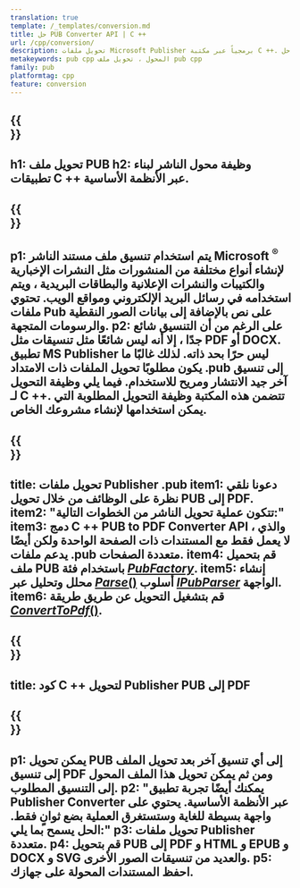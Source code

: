 ```yaml
---
translation: true
template: /_templates/conversion.md
title: حل PUB Converter API | C ++
url: /cpp/conversion/
description: تحويل ملفات Microsoft Publisher برمجياً عبر مكتبة C ++. حل API بسيط لبناء مشروع PUB Converter C ++ الخاص بك.
metakeywords: pub cpp المحول ، تحويل ملف pub cpp
family: pub
platformtag: cpp
feature: conversion
---
```


{{<section banner>}}
---
h1: تحويل ملف PUB
h2: وظيفة محول الناشر لبناء تطبيقات C ++ عبر الأنظمة الأساسية.
---

{{<section overview>}}
---
p1: يتم استخدام تنسيق ملف مستند الناشر Microsoft <sup> ® </sup> لإنشاء أنواع مختلفة من المنشورات مثل النشرات الإخبارية والكتيبات والنشرات الإعلانية والبطاقات البريدية ، ويتم استخدامه في رسائل البريد الإلكتروني ومواقع الويب. تحتوي ملفات Pub على نص بالإضافة إلى بيانات الصور النقطية والرسومات المتجهة.
p2: على الرغم من أن التنسيق شائع جدًا ، إلا أنه ليس شائعًا مثل تنسيقات مثل PDF أو DOCX. تطبيق MS Publisher ليس حرًا بحد ذاته. لذلك غالبًا ما يكون مطلوبًا تحويل الملفات ذات الامتداد .pub إلى تنسيق آخر جيد الانتشار ومريح للاستخدام. فيما يلي وظيفة التحويل لـ C ++. تتضمن هذه المكتبة وظيفة التحويل المطلوبة التي يمكن استخدامها لإنشاء مشروعك الخاص.
---

{{<section feature1>}}
---
title: تحويل ملفات Publisher .pub
item1: دعونا نلقي نظرة على الوظائف من خلال تحويل PUB إلى PDF.
item2: "تتكون عملية تحويل الناشر من الخطوات التالية:"
item3: دمج C ++ PUB to PDF Converter API ، والذي لا يعمل فقط مع المستندات ذات الصفحة الواحدة ولكن أيضًا يدعم ملفات .pub متعددة الصفحات.
item4: قم بتحميل ملف PUB باستخدام فئة [*PubFactory*](https://reference.aspose.com/pub/cpp/class/aspose.pub.pub_factory).
item5: إنشاء محلل وتحليل عبر [*Parse*()](https://reference.aspose.com/pub/cpp/class/aspose.pub.i_pub_parser#ae9fc7043f382a5b4a7b694f0fe477915) أسلوب [*IPubParser*](https://reference.aspose.com/pub/cpp/class/aspose.pub.i_pub_parser) الواجهة.
item6: قم بتشغيل التحويل عن طريق طريقة [*ConvertToPdf*()](https://reference.aspose.com/pub/cpp/class/aspose.pub.i_pdf_converter).
---

{{<section codeexample>}}
---
title: كود C ++ لتحويل Publisher PUB إلى PDF
---

{{<section summary>}}
---
p1: يمكن تحويل PUB إلى أي تنسيق آخر بعد تحويل الملف إلى تنسيق PDF ومن ثم يمكن تحويل هذا الملف المحول إلى التنسيق المطلوب.
p2: "يمكنك أيضًا تجربة تطبيق Publisher Converter عبر الأنظمة الأساسية. يحتوي على واجهة بسيطة للغاية وستستغرق العملية بضع ثوانٍ فقط. الحل يسمح بما يلي:"
p3: تحويل ملفات Publisher متعددة.
p4: قم بتحويل PUB إلى PDF و HTML و EPUB و DOCX و SVG والعديد من تنسيقات الصور الأخرى.
p5: احفظ المستندات المحولة على جهازك.
---